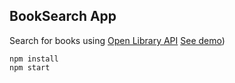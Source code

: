 ## BookSearch App
Search for books using [Open Library API](https://openlibrary.org/developers/api)
[See demo](https://open-library-search.vercel.app/))

```
npm install
npm start
```